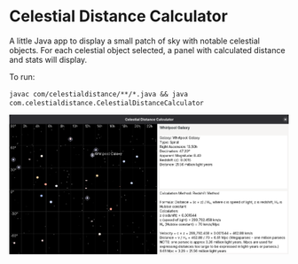# Celestial Distance Calculator

A little Java app to display a small patch of sky with notable celestial objects. For each celestial object selected, a panel with calculated distance and stats will display.

To run:

```
javac com/celestialdistance/**/*.java && java com.celestialdistance.CelestialDistanceCalculator
```

![Celestial Distance Calculator Screenshot](screenshot2.png)
